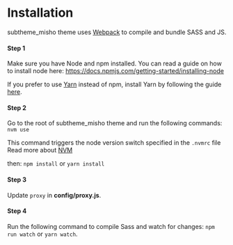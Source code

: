 # Installation

subtheme_misho theme uses [Webpack](https://webpack.js.org) to compile and
bundle SASS and JS.

#### Step 1
Make sure you have Node and npm installed.
You can read a guide on how to install node here:
https://docs.npmjs.com/getting-started/installing-node

If you prefer to use [Yarn](https://yarnpkg.com) instead of npm, install Yarn by
following the guide [here](https://yarnpkg.com/docs/install).

#### Step 2
Go to the root of subtheme_misho theme and run the following commands: 
`nvm use`

This command triggers the node version switch specified in the `.nvmrc` file
Read more about [NVM](https://github.com/nvm-sh/nvm)

then:
`npm install` or `yarn install`

#### Step 3
Update `proxy` in **config/proxy.js**.

#### Step 4
Run the following command to compile Sass and watch for changes: `npm run watch`
or `yarn watch`.
